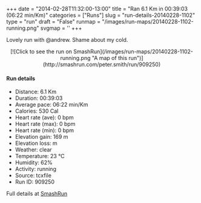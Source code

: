 +++
date = "2014-02-28T11:32:00-13:00"
title = "Ran 6.1 Km in 00:39:03 (06:22 min/Km)"
categories = ["Runs"]
slug = "run-details-20140228-1102"
type = "run"
draft = "False"
runmap = "/images/run-maps/20140228-1102-running.png"
svgmap = '<polyline points="24 0, 27 15, 42 26, 41 36, 50 51, 60 60, 71 62, 76 72, 75 79, 67 90, 51 100, 42 97, 32 86, 31 80, 40 66, 58 60, 71 63, 77 75, 69 89, 49 100, 33 86, 37 70, 50 61, 68 62, 77 74, 69 90, 53 98, 52 100, 44 99, 34 86, 33 79, 38 69, 40 68, 69 54, 66 51, 51 55, 42 38, 42 26, 40 23, 38 22">'
+++

Lovely run with @andrew. Shame about my cold. 

<!--more-->

<center>
[![Click to see the run on SmashRun](/images/run-maps/20140228-1102-running.png "A map of this run")](http://smashrun.com/peter.smith/run/909250)
</center>

#### Run details

* Distance: 6.1 Km
* Duration: 00:39:03
* Average pace: 06:22 min/Km
* Calories: 530 Cal
* Heart rate (ave): 0 bpm
* Heart rate (max): 0 bpm
* Heart rate (min): 0 bpm
* Elevation gain: 169 m
* Elevation loss:  m
* Weather: clear
* Temperature: 23 &deg;C
* Humidity: 62%
* Activity: running
* Source: tcxfile
* Run ID: 909250

Full details at [SmashRun](http://smashrun.com/peter.smith/run/909250)